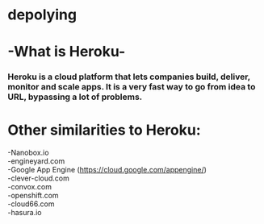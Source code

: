 # depolying

# -What is Heroku-
### Heroku is a cloud platform that lets companies build, deliver, monitor and scale apps. It is a very fast way to go from idea to URL, bypassing a lot of problems.

# Other similarities to Heroku:
-Nanobox.io  
-engineyard.com  
-Google App Engine (https://cloud.google.com/appengine/)  
-clever-cloud.com  
-convox.com  
-openshift.com  
-cloud66.com  
-hasura.io  
